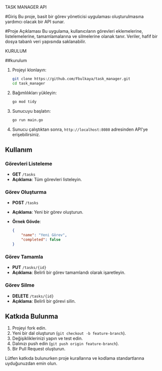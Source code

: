 
TASK MANAGER API

#Giriş
Bu proje, basit bir görev yöneticisi uygulaması oluşturulmasına yardımcı olacak bir API sunar.


#Proje Açıklaması
Bu uygulama, kullanıcıların görevleri eklemelerine, listelemelerine, tamamlamalarına ve silmelerine olanak tanır. Veriler, hafif bir dosya tabanlı veri yapısında saklanabilir.

KURULUM

##kurulum

1. Projeyi klonlayın:

    ```bash
    git clone https://github.com/Fbulkaya/task_manager.git
    cd task_manager
    ```

2. Bağımlılıkları yükleyin:

    ```bash
    go mod tidy
    ```

3. Sunucuyu başlatın:

    ```bash
    go run main.go
    ```

4. Sunucu çalıştıktan sonra, `http://localhost:8080` adresinden API'ye erişebilirsiniz.

## Kullanım

### Görevleri Listeleme

- **GET** `/tasks`
- **Açıklama**: Tüm görevleri listeleyin.

### Görev Oluşturma

- **POST** `/tasks`
- **Açıklama**: Yeni bir görev oluşturun.
- **Örnek Gövde**:

    ```json
    {
        "name": "Yeni Görev",
        "completed": false
    }
    ```

### Görev Tamamla

- **PUT** `/tasks/{id}`
- **Açıklama**: Belirli bir görev tamamlandı olarak işaretleyin.

### Görev Silme

- **DELETE** `/tasks/{id}`
- **Açıklama**: Belirli bir görevi silin.

## Katkıda Bulunma

1. Projeyi fork edin.
2. Yeni bir dal oluşturun (`git checkout -b feature-branch`).
3. Değişikliklerinizi yapın ve test edin.
4. Dalınızı push edin (`git push origin feature-branch`).
5. Bir Pull Request oluşturun.

Lütfen katkıda bulunurken proje kurallarına ve kodlama standartlarına uyduğunuzdan emin olun.

